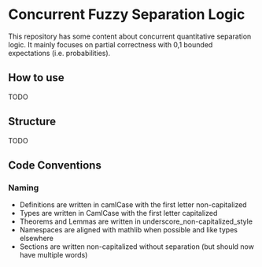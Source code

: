 # Concurrent Fuzzy Separation Logic 
This repository has some content about concurrent quantitative separation logic. It mainly focuses on partial correctness with 0,1 bounded expectations (i.e. probabilities).

## How to use
TODO

## Structure
TODO

## Code Conventions

### Naming
* Definitions are written in camlCase with the first letter non-capitalized
* Types are written in CamlCase with the first letter capitalized
* Theorems and Lemmas are written in underscore_non-capitalized_style
* Namespaces are aligned with mathlib when possible and like types elsewhere
* Sections are written non-capitalized without separation (but should now have multiple words)